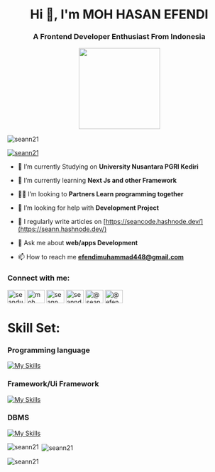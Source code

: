 <h1 align="center">Hi 👋, I'm MOH HASAN EFENDI</h1>
<h3 align="center">A Frontend Developer Enthusiast From Indonesia</h3>
<div align="center">
  <img height="183" src="https://cdn-web.ruangguru.com/landing-pages/assets/hs/programmer.gif">
</div>


<p align="left"> <img src="https://komarev.com/ghpvc/?username=seann21&label=Profile%20views&color=0e75b6&style=flat" alt="seann21" /> </p>

<p align="left"> <a href="https://github.com/ryo-ma/github-profile-trophy"><img src="https://github-profile-trophy.vercel.app/?username=seann21&theme=dracula" alt="seann21" /></a> </p>

- 🏫 I’m currently Studying on **University Nusantara PGRI Kediri**

- 📖 I’m currently learning **Next Js and other Framework**

- 👨‍💻 I’m looking to **Partners Learn programming together**

- 🤝 I’m looking for help with **Development Project**

- 📝 I regularly write articles on [https://seancode.hashnode.dev/](https://seann.hashnode.dev/)

- 💬 Ask me about **web/apps Development**

- 📫 How to reach me **efendimuhammad448@gmail.com**

<h3 align="left">Connect with me:</h3>
<p align="left">
<a href="https://twitter.com/seanduaa" target="blank"><img align="center" src="https://raw.githubusercontent.com/rahuldkjain/github-profile-readme-generator/master/src/images/icons/Social/twitter.svg" alt="seanduaa" height="30" width="40" /></a>
<a href="https://www.linkedin.com/in/moh-hasan-efendi" target="blank"><img align="center" src="https://raw.githubusercontent.com/rahuldkjain/github-profile-readme-generator/master/src/images/icons/Social/linked-in-alt.svg" alt="moh hasan efendi" height="30" width="40" /></a>
<a href="https://fb.com/seann" target="blank"><img align="center" src="https://raw.githubusercontent.com/rahuldkjain/github-profile-readme-generator/master/src/images/icons/Social/facebook.svg" alt="seann" height="30" width="40" /></a>
<a href="https://instagram.com/seanndz" target="blank"><img align="center" src="https://raw.githubusercontent.com/rahuldkjain/github-profile-readme-generator/master/src/images/icons/Social/instagram.svg" alt="seanndz" height="30" width="40" /></a>
<a href="https://hashnode.com/@Seann" target="blank"><img align="center" src="https://raw.githubusercontent.com/rahuldkjain/github-profile-readme-generator/master/src/images/icons/Social/hashnode.svg" alt="@seann" height="30" width="40" /></a>
<a href="https://www.hackerrank.com/profile/efendimuhammad41" target="blank"><img align="center" src="https://raw.githubusercontent.com/rahuldkjain/github-profile-readme-generator/master/src/images/icons/Social/hackerrank.svg" alt="@efendimuhammad41" height="30" width="40" /></a>
</p>


<h1 align="left">Skill Set:</h3>

### Programming language
[![My Skills](https://skillicons.dev/icons?i=html,css,js,ts,cpp,php)](https://skillicons.dev)

### Framework/Ui Framework
[![My Skills](https://skillicons.dev/icons?i=react,vue,angular,flutter,nodejs,laravel,tailwind,jquery,styledcomponents,bootstrap,nextjs,express,vite)](https://skillicons.dev)

### DBMS
[![My Skills](https://skillicons.dev/icons?i=mysql,mongodb,postgresql)](https://skillicons.dev)


<p><img align="left" src="https://github-readme-stats.vercel.app/api/top-langs?username=seann21&show_icons=true&locale=en&layout=compact" alt="seann21" /></p>

<p>&nbsp;<img align="center" src="https://github-readme-stats.vercel.app/api?username=seann21&show_icons=true&locale=en" alt="seann21" /></p>

<p><img align="center" src="https://github-readme-streak-stats.herokuapp.com/?user=seann21&" alt="seann21" /></p>
